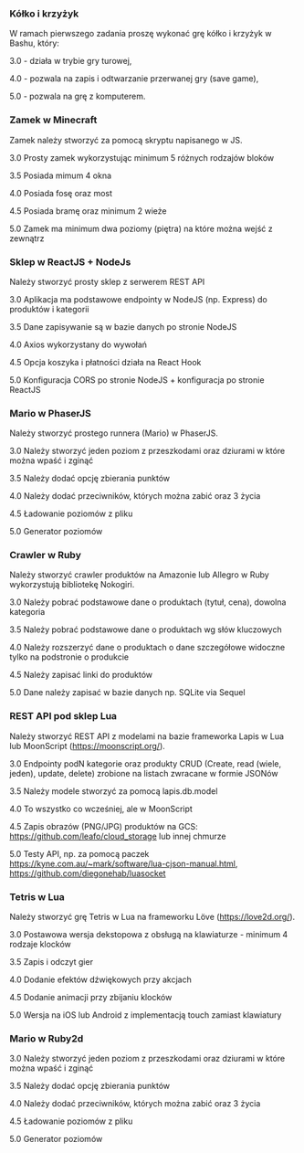 ### Kółko i krzyżyk

W ramach pierwszego zadania proszę wykonać grę kółko i krzyżyk w
Bashu, który:

3.0 - działa w trybie gry turowej,

4.0 - pozwala na zapis i odtwarzanie przerwanej gry (save game),

5.0 - pozwala na grę z komputerem.

### Zamek w Minecraft

Zamek należy stworzyć za pomocą skryptu napisanego w JS.

3.0 Prosty zamek wykorzystując minimum 5 różnych rodzajów bloków

3.5 Posiada mimum 4 okna

4.0 Posiada fosę oraz most

4.5 Posiada bramę oraz minimum 2 wieże

5.0 Zamek ma minimum dwa poziomy (piętra) na które można wejść z
zewnątrz

### Sklep w ReactJS + NodeJs

Należy stworzyć prosty sklep z serwerem REST API

3.0 Aplikacja ma podstawowe endpointy w NodeJS (np. Express) do
produktów i kategorii

3.5 Dane zapisywanie są w bazie danych po stronie NodeJS

4.0 Axios wykorzystany do wywołań

4.5 Opcja koszyka i płatności działa na React Hook

5.0 Konfiguracja CORS po stronie NodeJS + konfiguracja po stronie
ReactJS

### Mario w PhaserJS

Należy stworzyć prostego runnera (Mario) w PhaserJS.

3.0 Należy stworzyć jeden poziom z przeszkodami oraz dziurami w które można wpaść i zginąć

3.5 Należy dodać opcję zbierania punktów

4.0 Należy dodać przeciwników, których można zabić oraz 3 życia

4.5 Ładowanie poziomów z pliku

5.0 Generator poziomów

### Crawler w Ruby

Należy stworzyć crawler produktów na Amazonie lub Allegro w Ruby
wykorzystują bibliotekę Nokogiri.

3.0 Należy pobrać podstawowe dane o produktach (tytuł, cena), dowolna
kategoria

3.5 Należy pobrać podstawowe dane o produktach wg słów kluczowych

4.0 Należy rozszerzyć dane o produktach o dane szczegółowe widoczne
tylko na podstronie o produkcie

4.5 Należy zapisać linki do produktów

5.0 Dane należy zapisać w bazie danych np. SQLite via Sequel

### REST API pod sklep Lua

Należy stworzyć REST API z modelami na bazie frameworka Lapis w Lua
lub MoonScript (https://moonscript.org/).

3.0 Endpointy podN kategorie oraz produkty CRUD (Create, read (wiele,
jeden), update, delete) zrobione na listach zwracane w formie JSONów

3.5 Należy modele stworzyć za pomocą lapis.db.model

4.0 To wszystko co wcześniej, ale w MoonScript

4.5 Zapis obrazów (PNG/JPG) produktów na GCS:
https://github.com/leafo/cloud_storage lub innej chmurze

5.0 Testy API, np. za pomocą paczek
https://kyne.com.au/~mark/software/lua-cjson-manual.html,
https://github.com/diegonehab/luasocket

### Tetris  w Lua

Należy stworzyć grę Tetris w Lua na frameworku Löve
(https://love2d.org/).

3.0 Postawowa wersja dekstopowa z obsługą na klawiaturze - minimum 4
rodzaje klocków

3.5 Zapis i odczyt gier

4.0 Dodanie efektów dźwiękowych przy akcjach

4.5 Dodanie animacji przy zbijaniu klocków

5.0 Wersja na iOS lub Android z implementacją touch zamiast klawiatury

### Mario w Ruby2d

3.0 Należy stworzyć jeden poziom z przeszkodami oraz dziurami w które
można wpaść i zginąć

3.5 Należy dodać opcję zbierania punktów

4.0 Należy dodać przeciwników, których można zabić oraz 3 życia

4.5 Ładowanie poziomów z pliku

5.0 Generator poziomów
